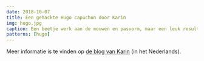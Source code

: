 ```yaml
---
date: 2018-10-07
title: Een gehackte Hugo capuchon door Karin
img: hugo.jpg
caption: Een beetje werk aan de mouwen en pasvorm, maar een leuk resultaat
patterns: [hugo]
---
```


Meer informatie is te vinden op [de blog van Karin](https://www.karinkay.nl/freesewing-hugo-hoodie/) (in het Nederlands). 
